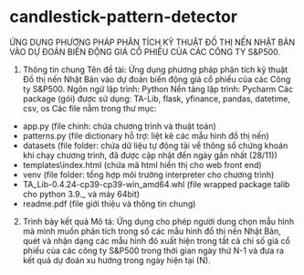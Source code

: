 # candlestick-pattern-detector
ỨNG DỤNG PHƯƠNG PHÁP PHÂN TÍCH KỸ THUẬT ĐỒ THỊ NẾN NHẬT BẢN VÀO DỰ ĐOÁN BIẾN ĐỘNG GIÁ CỔ PHIẾU CỦA CÁC CÔNG TY S&P500.
1. Thông tin chung
Tên đề tài: Ứng dụng phương pháp phân tích kỹ thuật Đồ thị nến Nhật Bản vào dự đoán biến động
giá cổ phiếu của các Công ty S&P500.
Ngôn ngữ lập trình: Python
Nền tảng lập trình: Pycharm
Các package (gói) được sử dụng: TA-Lib, flask, yfinance, pandas, datetime, csv, os
Các file nằm trong thư mục:
+ app.py (file chính: chứa chương trình và thuật toán)
+ patterns.py (file dictionary hỗ trợ: liệt kê các mẫu hình đồ thị nến)
+ datasets (file folder: chứa dữ liệu tự động tải về thông số chứng khoán khi chạy chương trình, đã được cập nhật đến ngày gần nhất (28/11))
+ templates\index.html (chứa mã html hiển thị cho web front end)
+ venv (file folder: tổng hợp môi trường interpreter cho chương trình)
+ TA_Lib-0.4.24-cp39-cp39-win_amd64.whl (file wrapped package talib cho python 3.9._ và máy
64bit)
+ readme.pdf (file giới thiệu và thông tin chung)
2. Trình bày kết quả
Mô tả: Ứng dụng cho phép người dung chọn mẫu hình mà mình muốn phân tích trong số các mẫu hình đồ thị nến Nhật Bản, quét và nhận dạng các mẫu hình đó xuất hiện trong tất cả chỉ số giá cổ phiếu của các công ty S&P500 trong thời gian ngày thứ N-1 và đưa ra kết quả dự đoán xu hướng trong ngày hiện tại (N).
